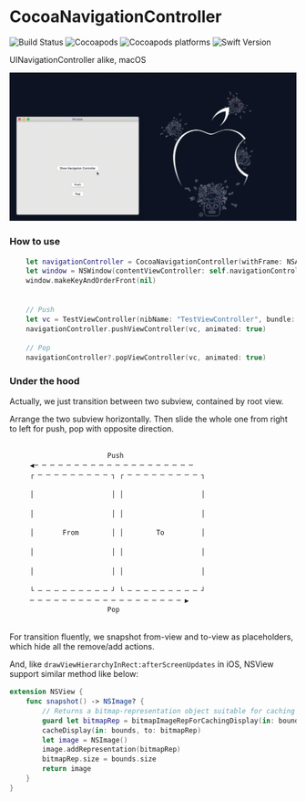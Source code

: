 # CocoaNavigationController

![Build Status](https://travis-ci.com/hechen/CocoaNavigationController.svg?branch=master)   ![Cocoapods](https://img.shields.io/cocoapods/v/CocoaNavigationController.svg)   ![Cocoapods platforms](https://img.shields.io/cocoapods/p/CocoaNavigationController.svg)   ![Swift Version](https://img.shields.io/badge/Swift-4.2-F16D39.svg?style=flat)

UINavigationController alike, macOS


![Demo](.assets/demo.gif)


### How to use

``` Swift
    let navigationController = CocoaNavigationController(withFrame: NSApp.keyWindow!.frame, rootViewController: nil)
    let window = NSWindow(contentViewController: self.navigationController!)
    window.makeKeyAndOrderFront(nil)


    // Push
    let vc = TestViewController(nibName: "TestViewController", bundle: nil)
    navigationController.pushViewController(vc, animated: true)

    // Pop
    navigationController?.popViewController(vc, animated: true)
```



### Under the hood

Actually, we just transition between two subview, contained by root view.

Arrange the two subview horizontally. Then slide the whole one from right to left for push, pop with opposite direction.


``` Swift

                        Push
     ◀─ ─ ─ ─ ─ ─ ─ ─ ─ ─ ─ ─ ─ ─ ─ ─ ─ ─ ─ ─
     ┌ ─ ─ ─ ─ ─ ─ ─ ─ ─ ┐ ┌ ─ ─ ─ ─ ─ ─ ─ ─ ─ ┐
     
     │                   │ │                   │
     
     │                   │ │                   │
     
     │       From        │ │        To         │
     
     │                   │ │                   │
     
     │                   │ │                   │
     
     └ ─ ─ ─ ─ ─ ─ ─ ─ ─ ┘ └ ─ ─ ─ ─ ─ ─ ─ ─ ─ ┘
     ─ ─ ─ ─ ─ ─ ─ ─ ─ ─ ─ ─ ─ ─ ─ ─ ─ ─ ─ ▶
                        Pop
                        
```

For transition fluently, we snapshot from-view and to-view as placeholders, which hide all the remove/add actions.

And, like `drawViewHierarchyInRect:afterScreenUpdates` in iOS, NSView support similar method like below:

``` Swift
extension NSView {
    func snapshot() -> NSImage? {
        // Returns a bitmap-representation object suitable for caching the specified portion of the view.
        guard let bitmapRep = bitmapImageRepForCachingDisplay(in: bounds) else { return nil }
        cacheDisplay(in: bounds, to: bitmapRep)
        let image = NSImage()
        image.addRepresentation(bitmapRep)
        bitmapRep.size = bounds.size
        return image
    }
}
```
